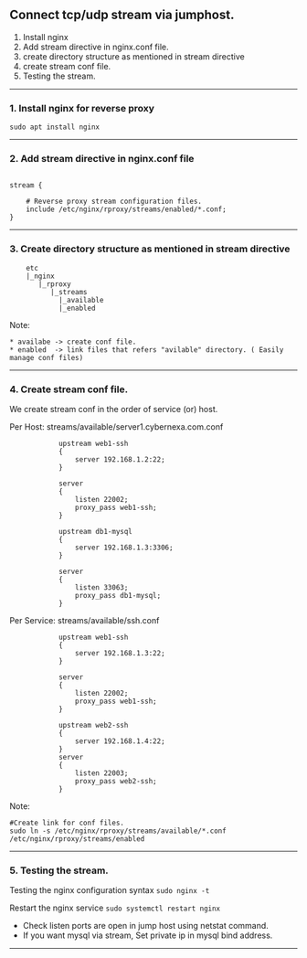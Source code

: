 ## Connect tcp/udp stream via jumphost. 

1. Install nginx
2. Add stream directive in nginx.conf file.
3. create directory structure as mentioned in stream directive
4. create stream conf file.
5. Testing the stream.

--------------------------------------------------------------------------------------------------------------
### 1. Install nginx for reverse proxy 
`sudo apt install nginx`

--------------------------------------------------------------------------------------------------------------
### 2. Add stream directive in nginx.conf file 
```

stream {

    # Reverse proxy stream configuration files.
    include /etc/nginx/rproxy/streams/enabled/*.conf;
}

```
--------------------------------------------------------------------------------------------------------------
### 3. Create directory structure as mentioned in stream directive
```
	etc
	|_nginx
	   |_rproxy
	      |_streams
		    |_available
		    |_enabled
```
Note: 

	* availabe -> create conf file.	
	* enabled  -> link files that refers "avilable" directory. ( Easily manage conf files)
----------------------------------------------------------------------------------------------------------------
### 4. Create stream conf file.
We create stream conf in the order of service (or) host.

Per Host:
streams/available/server1.cybernexa.com.conf
```
			upstream web1-ssh 
			{
 				server 192.168.1.2:22;
			}

			server 
			{
				listen 22002;
				proxy_pass web1-ssh;
			}
	
			upstream db1-mysql
			{
				server 192.168.1.3:3306;
			}

			server 
			{
				listen 33063;
				proxy_pass db1-mysql;
			}
```

Per Service:
streams/available/ssh.conf
```
			upstream web1-ssh 
			{
 				server 192.168.1.3:22;
			}

			server 
			{
				listen 22002;
				proxy_pass web1-ssh;
			}
		
			upstream web2-ssh 
			{
 				server 192.168.1.4:22;
			}				
			server 
			{
				listen 22003;
				proxy_pass web2-ssh;
			}
```
Note:
```
#Create link for conf files.
sudo ln -s /etc/nginx/rproxy/streams/available/*.conf /etc/nginx/rproxy/streams/enabled
```
-------------------------------------------------------------------------------------------------------------------------------------------------------

### 5. Testing the stream. 

Testing the nginx configuration syntax
`sudo nginx -t`

Restart the nginx service
`sudo systemctl restart nginx`

* Check listen ports are open in jump host using netstat command.
* If you want mysql via stream, Set private ip in mysql bind address.

-----------------------------------------------------------------------------------------------------------------------------------------------------------

